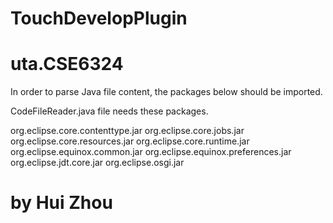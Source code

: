 TouchDevelopPlugin
==================

uta.CSE6324
==========================================================================================
In order to parse Java file content, the packages below should be imported.

CodeFileReader.java file needs these packages.

org.eclipse.core.contenttype.jar
org.eclipse.core.jobs.jar
org.eclipse.core.resources.jar
org.eclipse.core.runtime.jar
org.eclipse.equinox.common.jar
org.eclipse.equinox.preferences.jar
org.eclipse.jdt.core.jar
org.eclipse.osgi.jar

by Hui Zhou
==========================================================================================

